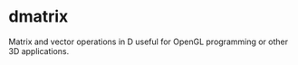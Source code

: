 dmatrix
=======

Matrix and vector operations in D useful for OpenGL programming or other 3D applications.